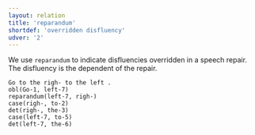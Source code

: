 ```yaml
---
layout: relation
title: 'reparandum'
shortdef: 'overridden disfluency'
udver: '2'
---
```


We use `reparandum` to indicate disfluencies overridden in a speech
repair. The disfluency is the dependent of the repair.

~~~ sdparse
Go to the righ- to the left .
obl(Go-1, left-7)
reparandum(left-7, righ-)
case(righ-, to-2)
det(righ-, the-3)
case(left-7, to-5)
det(left-7, the-6)
~~~

<!-- Interlanguage links updated Út zář 29 20:43:27 CEST 2020 -->
